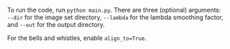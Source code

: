 To run the code, run `python main.py`. There are three (optional) arguments: `--dir` for the image set directory, `--lambda` for the lambda smoothing factor, and `--out` for the output directory.

For the bells and whistles, enable `align_to=True`.